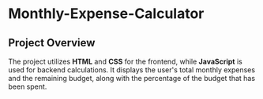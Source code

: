 # Monthly-Expense-Calculator
## **Project Overview**  

The project utilizes **HTML** and **CSS** for the frontend, while **JavaScript** is used for backend calculations. It displays the user's total monthly expenses and the remaining budget, along with the percentage of the budget that has been spent.
